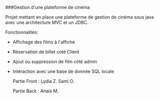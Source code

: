 ###Gestion d'une plateforme de cinéma

Projet mettant en place une plateforme de gestion de cinéma sous java avec une architecture MVC et un JDBC. 

Fonctionnalités: 
- Affichage des films à l'affiche
- Réservation de billet coté Client
- Ajout ou suppression de film côté admin
- Intéraction avec une base de donnée SQL locale


  Partie  Front :
  Lydia Z.
  Sami O.

  Partie Back :
  Anais M.
